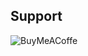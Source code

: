 ## Support
![BuyMeACoffe](https://camo.githubusercontent.com/031c3fee0e99eacdcb97989ec4b069684506fc7b3bcaf88870989c87623de59c/68747470733a2f2f7777772e6275796d6561636f666665652e636f6d2f6173736574732f696d672f637573746f6d5f696d616765732f707572706c655f696d672e706e67)
